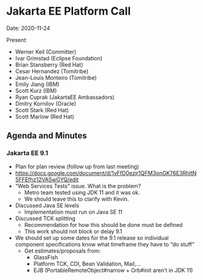 # Jakarta EE Platform Call

Date: 2020-11-24

Present:

- Werner Keil (Committer)
- Ivar Grimstad (Eclipse Foundation)
- Brian Stansberry (Red Hat)
- Cesar Hernandez (Tomitribe)
- Jean-Louis Monteiro (Tomitribe)
- Emily Jiang (IBM)
- Scott Kurz (IBM)
- Ryan Cuprak (JakartaEE Ambassadors)
- Dmitry Kornilov (Oracle)
- Scott Stark (Red Hat)
- Scott Marlow (Red Hat)

## Agenda and Minutes

### Jakarta EE 9.1

* Plan for plan review (follow up from last meeting)
* https://docs.google.com/document/d/1yFfD0ezjr1QFM3onGK76E3RhItN5FFEfhz12VA5wGYQ/edit
* “Web Services Tests” issue. What is the problem?
  * Metro team tested using JDK 11 and it was ok.
  * We should leave this to clarify with Kevin.
* Discussed Java SE levels
  * Implementation must run on Java SE 11
* Discussed TCK splitting
  * Recommendation for how this should be done must be defined
  * This work should not block or delay 9.1
* We should set up some dates for the 9.1 release so individual component specifications know what timeframe they have to “do stuff”
  * Get estimates/proposals from: 
    * GlassFish
    * Platform TCK, CDI, Bean Validation, Mail,...
    * EJB (PortableRemoteObject#narrow + Orb#init aren’t in JDK 11)
